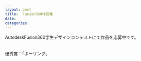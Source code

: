 ```yaml
---
layout: post
title:  Fusion360作品集
date:
categories:
---
```

<!-- 専門学生です！趣味はもっぱらアニメ鑑賞...。<br/>
人工知能やロボット、ＣＡＤ、フロントエンド・バックエンドなど様々なことを学んでます！
<br/>
<br/> -->
AutodeskFusion360学生デザインコンテストにて作品を応募中です。<br/>
<br/>
<br/>
優秀賞：「ボーリング」<br/>
<br/>
<br/>
<!-- 2年生のときにインターンシップ先で作成させていただきました。<br/>
すべてNext.jsを用いて作成しています。<br/> -->


